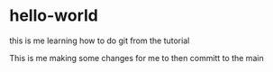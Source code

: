 # hello-world
this is me learning how to do git from the tutorial

This is me making some changes for me to then committ to the main
